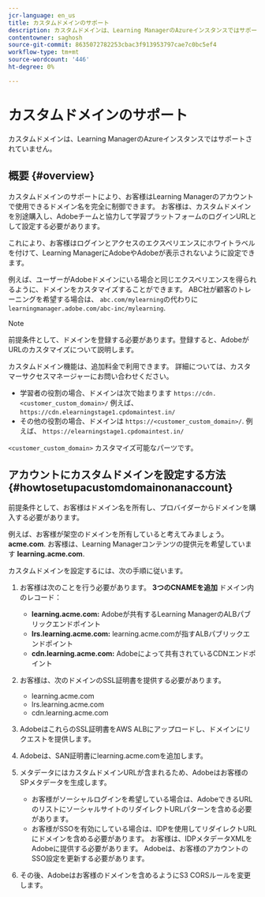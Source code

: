 ```yaml
---
jcr-language: en_us
title: カスタムドメインのサポート
description: カスタムドメインは、Learning ManagerのAzureインスタンスではサポートされていません。
contentowner: saghosh
source-git-commit: 8635072782253cbac3f913953797cae7c0bc5ef4
workflow-type: tm+mt
source-wordcount: '446'
ht-degree: 0%

---
```




# カスタムドメインのサポート

カスタムドメインは、Learning ManagerのAzureインスタンスではサポートされていません。

## 概要 {#overview}

カスタムドメインのサポートにより、お客様はLearning Managerのアカウントで使用できるドメイン名を完全に制御できます。 お客様は、カスタムドメインを別途購入し、Adobeチームと協力して学習プラットフォームのログインURLとして設定する必要があります。

これにより、お客様はログインとアクセスのエクスペリエンスにホワイトラベルを付けて、Learning ManagerにAdobeやAdobeが表示されないように設定できます。

例えば、ユーザーがAdobeドメインにいる場合と同じエクスペリエンスを得られるように、ドメインをカスタマイズすることができます。 ABC社が顧客のトレーニングを希望する場合は、 `abc.com/mylearning`の代わりに `learningmanager.adobe.com/abc-inc/mylearning`.

>[!NOTE]
>
>前提条件として、ドメインを登録する必要があります。登録すると、AdobeがURLのカスタマイズについて説明します。


カスタムドメイン機能は、追加料金で利用できます。 詳細については、カスタマーサクセスマネージャーにお問い合わせください。

* 学習者の役割の場合、ドメインは次で始まります `https://cdn.<customer_custom_domain>/` 例えば、 `https://cdn.elearningstage1.cpdomaintest.in/`
* その他の役割の場合、ドメインは `https://<customer_custom_domain>/`. 例えば、 `https://elearningstage1.cpdomaintest.in/`

`<customer_custom_domain>` カスタマイズ可能なパーツです。

## アカウントにカスタムドメインを設定する方法 {#howtosetupacustomdomainonanaccount}

前提条件として、お客様はドメイン名を所有し、プロバイダーからドメインを購入する必要があります。

例えば、お客様が架空のドメインを所有していると考えてみましょう。 **acme.com**. お客様は、Learning Managerコンテンツの提供元を希望しています **learning.acme.com**.

カスタムドメインを設定するには、次の手順に従います。

1. お客様は次のことを行う必要があります。 **3つのCNAMEを追加** ドメイン内のレコード：

   * **learning.acme.com:** Adobeが共有するLearning ManagerのALBパブリックエンドポイント
   * **lrs.learning.acme.com:** learning.acme.comが指すALBパブリックエンドポイント
   * **cdn.learning.acme.com:** Adobeによって共有されているCDNエンドポイント

1. お客様は、次のドメインのSSL証明書を提供する必要があります。

   * learning.acme.com
   * lrs.learning.acme.com
   * cdn.learning.acme.com

1. AdobeはこれらのSSL証明書をAWS ALBにアップロードし、ドメインにリクエストを提供します。
1. Adobeは、SAN証明書にlearning.acme.comを追加します。
1. メタデータにはカスタムドメインURLが含まれるため、Adobeはお客様のSPメタデータを生成します。

   * お客様がソーシャルログインを希望している場合は、AdobeできるURLのリストにソーシャルサイトのリダイレクトURLパターンを含める必要があります。
   * お客様がSSOを有効にしている場合は、IDPを使用してリダイレクトURLにドメインを含める必要があります。 お客様は、IDPメタデータXMLをAdobeに提供する必要があります。 Adobeは、お客様のアカウントのSSO設定を更新する必要があります。

1. その後、Adobeはお客様のドメインを含めるようにS3 CORSルールを変更します。
